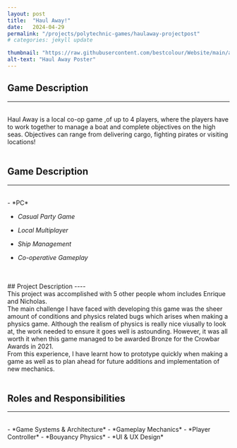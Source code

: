```yaml
---
layout: post
title:  "Haul Away!"
date:   2024-04-29
permalink: "/projects/polytechnic-games/haulaway-projectpost"
# categories: jekyll update

thumbnail: "https://raw.githubusercontent.com/bestcolour/Website/main/assets/image/HaulAway/Screenshot3.jpg"
alt-text: "Haul Away Poster"
---
```


## Game Description
----
<br>
Haul Away is a local co-op game ,of up to 4 players, where the players have to work together to manage a boat and complete objectives on the high seas. Objectives can range from delivering cargo, fighting pirates or visiting locations!

<br>
<br>

## Game Description
----
<br>
- *PC*

- *Casual Party Game*

- *Local Multiplayer*

- *Ship Management*

- *Co-operative Gameplay*



<br>
<br>
## Project Description
----
<br>
This project was accomplished with 5 other people whom includes Enrique and Nicholas.
<br>
The main challenge I have faced with developing this game was the sheer amount of conditions and physics related bugs which arises when making a physics game. Although the realism of physics is really nice viusally to look at, the work needed to ensure it goes well is astounding. However, it was all worth it when this game managed to be awarded Bronze for the Crowbar Awards in 2021.
<br>
From this experience, I have learnt how to prototype quickly when making a game as well as to plan ahead for future additions and implementation of new mechanics.

<br>
<br>

## Roles and Responsibilities
----
<br>
- *Game Systems & Architecture*
- *Gameplay Mechanics*
- *Player Controller*
- *Bouyancy Physics*
- *UI & UX Design*
